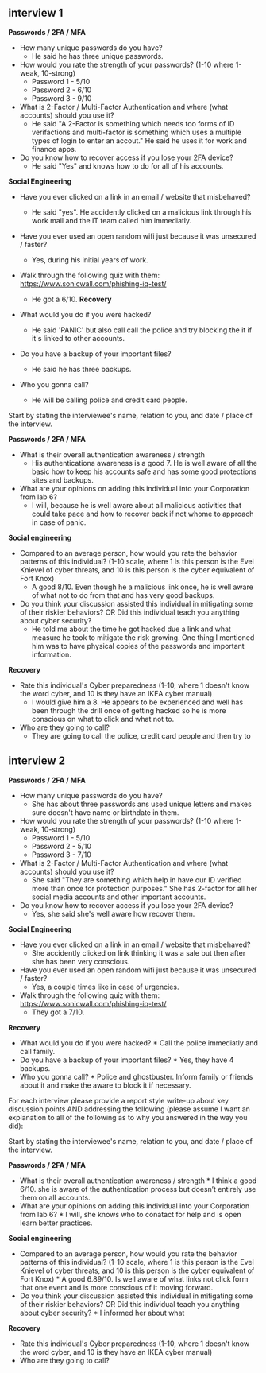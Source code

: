 ## interview 1
**Passwords / 2FA / MFA**
* How many unique passwords do you have?
     * He said he has three unique passwords.    
* How would you rate the strength of your passwords? (1-10 where 1-weak, 10-strong)
     * Password 1 - 5/10
     * Password 2 - 6/10
     * Password 3 - 9/10 
* What is 2-Factor / Multi-Factor Authentication and where (what accounts) should you use it?
     * He said "A 2-Factor is something which needs too forms of ID verifactions and multi-factor is something which uses a multiple types of login to enter an accout." He said he uses it for work and finance apps. 
* Do you know how to recover access if you lose your 2FA device?
     * He said "Yes" and knows how to do for all of his accounts.
  
**Social Engineering**
* Have you ever clicked on a link in an email / website that misbehaved?
    * He said "yes". He accidently clicked on a malicious link through  his work mail and the IT team called him immediatly.
* Have you ever used an open random wifi just because it was unsecured / faster?
    * Yes, during his initial years of work. 
* Walk through the following quiz with them: https://www.sonicwall.com/phishing-iq-test/
    * He got a  6/10.
**Recovery**

* What would you do if you were hacked?
    * He said 'PANIC' but also call call the police and try blocking the it if it's linked to other accounts. 
* Do you have a backup of your important files?
    * He said he has three backups. 
* Who you gonna call?
    * He will be calling police and credit card people. 
  

Start by stating the interviewee's name, relation to you, and date / place of the interview.

**Passwords / 2FA / MFA**
* What is their overall authentication awareness / strength
    * His authenticationa awareness is a good 7. He is well aware of all the basic how to keep his accounts safe and has some good protections sites and backups. 
* What are your opinions on adding this individual into your Corporation from lab 6?
    * I wiil,  because he is well aware about all malicious activities that could take pace and how to recover back if not whome to approach in case of panic. 
  
**Social engineering**
* Compared to an average person, how would you rate the behavior patterns of this individual? (1-10 scale, where 1 is this person is the Evel Knievel of cyber threats, and 10 is this person is the cyber equivalent of Fort Knox)
    * A good 8/10. Even though he a malicious link once, he is well aware of what not to do from that and has very good backups.
* Do you think your discussion assisted this individual in mitigating some of their riskier behaviors? OR Did this individual teach you anything about cyber security?
    * He told me about the time he got hacked due a link and what measure he took to mitigate the risk growing. One thing I mentioned him was to have physical copies of the passwords and important information.  
  
**Recovery**
* Rate this individual's Cyber preparedness (1-10, where 1 doesn't know the word cyber, and 10 is they have an IKEA cyber manual)
    * I would give him a 8. He appears to be experienced and well has been through the drill once of getting hacked so he is more conscious on what to click and what not to. 
* Who are they going to call?
    * They are going to call the police, credit card people and then try to 

## interview 2
**Passwords / 2FA / MFA**
* How many unique passwords do you have?
     * She has about three passwords ans used unique letters and makes sure doesn't have name or birthdate in them. 
* How would you rate the strength of your passwords? (1-10 where 1-weak, 10-strong)
     * Password 1 - 5/10
     * Password 2 - 5/10
     * Password 3 - 7/10
* What is 2-Factor / Multi-Factor Authentication and where (what accounts) should you use it?
     * She said "They are something which help in have our ID verified more than once for protection purposes." She has 2-factor for all her social media accounts and other important accounts. 
* Do you know how to recover access if you lose your 2FA device?
     * Yes, she said she's well aware how recover them. 
  
**Social Engineering**
* Have you ever clicked on a link in an email / website that misbehaved?
     * She accidently clicked on link thinking it was a sale but then after she has been very conscious. 
* Have you ever used an open random wifi just because it was unsecured / faster?
     * Yes, a couple times like in case of urgencies. 
* Walk through the following quiz with them: https://www.sonicwall.com/phishing-iq-test/
     * They got a 7/10. 
  
**Recovery**

* What would you do if you were hacked?
      * Call the police immediatly and call family.
* Do you have a backup of your important files?
      * Yes, they have 4 backups. 
* Who you gonna call?
      * Police and ghostbuster. Inform family or friends about it and make the aware to block it if necessary. 
      
  
For each interview please provide a report style write-up about key discussion points AND addressing the following (please assume I want an explanation to all of the following as to why you answered in the way you did):

Start by stating the interviewee's name, relation to you, and date / place of the interview.

**Passwords / 2FA / MFA**
* What is their overall authentication awareness / strength
      * I think a good 6/10. she is aware of the authentication process but doesn’t entirely use them on all accounts. 
* What are your opinions on adding this individual into your Corporation from lab 6?
      * I will, she knows who to conatact for help and is open learn better practices. 
  
**Social engineering**
* Compared to an average person, how would you rate the behavior patterns of this individual? (1-10 scale, where 1 is this person is the Evel Knievel of cyber threats, and 10 is this person is the cyber equivalent of Fort Knox)
      * A good 6.89/10. Is well aware of what links not click form that one event and is more conscious of it moving forward. 
* Do you think your discussion assisted this individual in mitigating some of their riskier behaviors? OR Did this individual teach you anything about cyber security?
      * I informed her about what 
  
**Recovery**
* Rate this individual's Cyber preparedness (1-10, where 1 doesn't know the word cyber, and 10 is they have an IKEA cyber manual)
* Who are they going to call?
